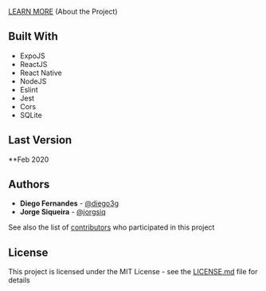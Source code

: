 [LEARN MORE](https://jorgesiqueira.com/post/be-the-hero) (About the Project)

## Built With
* ExpoJS
* ReactJS
* React Native
* NodeJS
* Eslint
* Jest
* Cors
* SQLite

## Last Version

**Feb 2020

## Authors
* **Diego Fernandes** - [@diego3g](https://github.com/diego3g)
* **Jorge Siqueira** - [@jorgsiq](https://github.com/jorgsiq)

See also the list of [contributors](https://github.com/jorgsiq/be-the-hero/graphs/contributors) who participated in this project

## License

This project is licensed under the MIT License - see the [LICENSE.md](LICENSE.md) file for details
